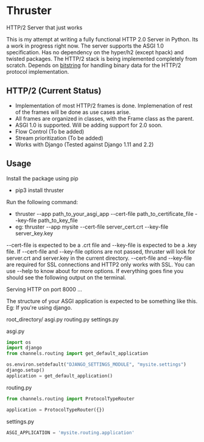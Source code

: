 # Thruster
HTTP/2 Server that just works

This is my attempt at writing a fully functional HTTP 2.0 Server in Python. Its a work in progress right now.
The server supports the ASGI 1.0 specification. Has no dependency on the hyper/h2 (except hpack) and twisted packages.
The HTTP/2 stack is being implemented completely from scratch.
Depends on [bitstring](https://pythonhosted.org/bitstring/) for handling binary data for the HTTP/2 protocol implementation.

## HTTP/2 (Current Status)
- Implementation of most HTTP/2 frames is done. Implemenation of rest of the frames will be done as use cases arise.
- All frames are organized in classes, with the Frame class as the parent.
- ASGI 1.0 is supported. Will be adding support for 2.0 soon.
- Flow Control (To be added)
- Stream prioritization (To be added)
- Works with Django (Tested against Django 1.11 and 2.2)

## Usage
Install the package using pip
- pip3 install thruster

Run the following command:
- thruster --app path_to_your_asgi_app --cert-file path_to_certificate_file --key-file path_to_key_file
- eg: thruster --app mysite --cert-file server_cert.crt --key-file server_key.key

--cert-file is expected to be a .crt file and --key-file is expected to be a .key file. If --cert-file and --key-file options are not passed, thruster will look for server.crt and server.key in the current directory.
--cert-file and --key-file are required for SSL connections and HTTP2 only works with SSL. You can use --help to know about for more options.
If everything goes fine you should see the following output on the terminal.

Serving HTTP on port 8000 ...

The structure of your ASGI application is expected to be something like this. Eg: If you're using django.

root_directory/
	asgi.py
	routing.py
	settings.py
	
asgi.py

```python
import os
import django
from channels.routing import get_default_application

os.environ.setdefault("DJANGO_SETTINGS_MODULE", "mysite.settings")
django.setup()
application = get_default_application()
```

routing.py
```python
from channels.routing import ProtocolTypeRouter

application = ProtocolTypeRouter({})
```

settings.py
```python
ASGI_APPLICATION = 'mysite.routing.application'
```
